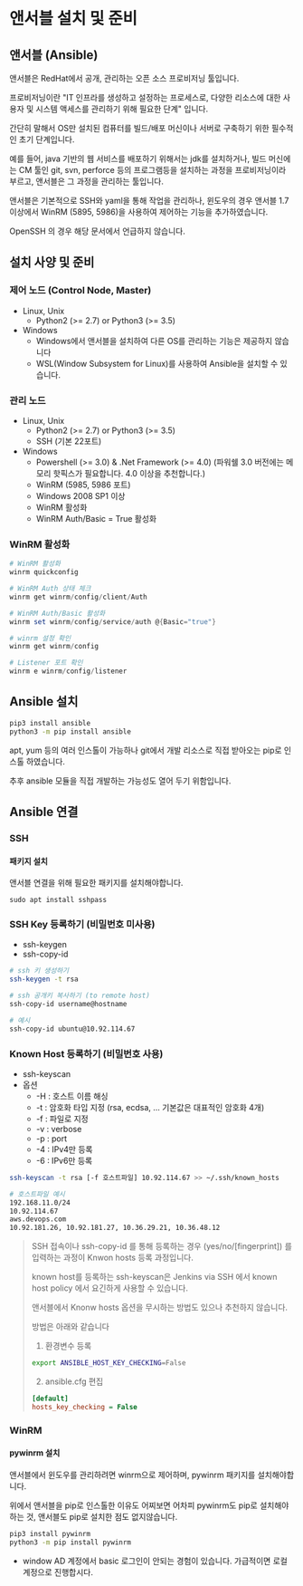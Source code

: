 # 앤서블 설치 및 준비

## 앤서블 (Ansible)

앤서블은 RedHat에서 공개, 관리하는 오픈 소스 프로비저닝 툴입니다.

프로비저닝이란 "IT 인프라를 생성하고 설정하는 프로세스로, 다양한 리소스에 대한 사용자 및 시스템 액세스를 관리하기 위해 필요한 단계" 입니다.

간단히 말해서 OS만 설치된 컴퓨터를 빌드/배포 머신이나 서버로 구축하기 위한 필수적인 초기 단계입니다.

예를 들어, java 기반의 웹 서비스를 배포하기 위해서는 jdk를 설치하거나, 빌드 머신에는 CM 툴인 git, svn, perforce 등의 프로그램등을 설치하는 과정을 프로비저닝이라 부르고, 앤서블은 그 과정을 관리하는 툴입니다.

앤서블은 기본적으로 SSH와 yaml을 통해 작업을 관리하나, 윈도우의 경우 앤서블 1.7 이상에서 WinRM (5895, 5986)을 사용하여 제어하는 기능을 추가하였습니다.

OpenSSH 의 경우 해당 문서에서 언급하지 않습니다.

## 설치 사양 및 준비

### 제어 노드 (Control Node, Master)

* Linux, Unix
  * Python2 (>= 2.7) or Python3 (>= 3.5)
* Windows
  * Windows에서 앤서블을 설치하여 다른 OS를 관리하는 기능은 제공하지 않습니다
  * WSL(Window Subsystem for Linux)를 사용하여 Ansible을 설치할 수 있습니다.

### 관리 노드

* Linux, Unix
  * Python2 (>= 2.7) or Python3 (>= 3.5)
  * SSH (기본 22포트)
* Windows
  * Powershell (>= 3.0) & .Net Framework (>= 4.0) (파워쉘 3.0 버전에는 메모리 핫픽스가 필요합니다. 4.0 이상을 추천합니다.)
  * WinRM (5985, 5986 포트)
  * Windows 2008 SP1 이상
  * WinRM 활성화
  * WinRM Auth/Basic = True 활성화

### WinRM 활성화

```powershell
# WinRM 활성화
winrm quickconfig

# WinRM Auth 상태 체크
winrm get winrm/config/client/Auth

# WinRM Auth/Basic 활성화
winrm set winrm/config/service/auth @{Basic="true"}

# winrm 설정 확인
winrm get winrm/config

# Listener 포트 확인
winrm e winrm/config/listener

```

## Ansible 설치

```bash
pip3 install ansible
python3 -m pip install ansible
```

apt, yum 등의 여러 인스톨이 가능하나 git에서 개발 리소스로 직접 받아오는 pip로 인스톨 하였습니다.

추후 ansible 모듈을 직접 개발하는 가능성도 열어 두기 위함입니다.

## Ansible 연결

### SSH

#### 패키지 설치

앤서블 연결을 위해 필요한 패키지를 설치해야합니다.

```
sudo apt install sshpass
```

### SSH Key 등록하기 (비밀번호 미사용)

* ssh-keygen
* ssh-copy-id

```bash
# ssh 키 생성하기
ssh-keygen -t rsa

# ssh 공개키 복사하기 (to remote host)
ssh-copy-id username@hostname

# 예시
ssh-copy-id ubuntu@10.92.114.67
```

### Known Host 등록하기 (비밀번호 사용)

* ssh-keyscan
* 옵션
  * \-H : 호스트 이름 해싱
  * \-t : 암호화 타입 지정 (rsa, ecdsa, ... 기본값은 대표적인 암호화 4개)
  * \-f : 파일로 지정
  * \-v : verbose
  * \-p : port
  * \-4 : IPv4만 등록
  * \-6 : IPv6만 등록

```bash
ssh-keyscan -t rsa [-f 호스트파일] 10.92.114.67 >> ~/.ssh/known_hosts

# 호스트파일 예시
192.168.11.0/24
10.92.114.67
aws.devops.com
10.92.181.26, 10.92.181.27, 10.36.29.21, 10.36.48.12
```

> SSH 접속이나 ssh-copy-id 를 통해 등록하는 경우 (yes/no/\[fingerprint]) 를 입력하는 과정이 Knwon hosts 등록 과정입니다.
>
> known host를 등록하는 ssh-keyscan은 Jenkins via SSH 에서 known host policy 에서 요긴하게 사용할 수 있습니다.
>
> 앤서블에서 Knonw hosts 옵션을 무시하는 방법도 있으나 추천하지 않습니다.
>
> 방법은 아래와 같습니다
>
> 1. 환경변수 등록
>
> ```bash
> export ANSIBLE_HOST_KEY_CHECKING=False
> ```
>
> 2. ansible.cfg 편집
>
> ```ansible.cfg
> [default]
> hosts_key_checking = False
> ```

### WinRM

#### pywinrm 설치

앤서블에서 윈도우를 관리하려면 winrm으로 제어하며, pywinrm 패키지를 설치해야합니다.

위에서 앤서블을 pip로 인스톨한 이유도 어찌보면 어차피 pywinrm도 pip로 설치해야 하는 것, 앤서블도 pip로 설치한 점도 없지않습니다.

```bash
pip3 install pywinrm
python3 -m pip install pywinrm
```

* window AD 계정에서 basic 로그인이 안되는 경험이 있습니다. 가급적이면 로컬 계정으로 진행합시다.
